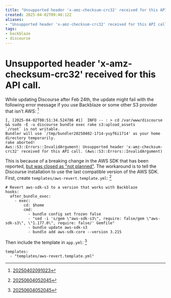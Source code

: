 ```yaml
---
title: "Unsupported header 'x-amz-checksum-crc32' received for this API call."
created: 2025-04-02T09:48:12Z
aliases:
- "Unsupported header 'x-amz-checksum-crc32' received for this API call."
tags:
- backblaze
- discourse
---
```


# Unsupported header 'x-amz-checksum-crc32' received for this API call.

While updating Discourse after Feb 24th, the update might fail with the following error message if you use Backblaze or some other S3 provider that isn't AWS: [^1]

```
I, [2025-04-02T08:51:34.524786 #1]  INFO -- : > cd /var/www/discourse && sudo -E -u discourse bundle exec rake s3:upload_assets
`/root` is not writable.
Bundler will use `/tmp/bundler20250402-1714-yuyf6i1714' as your home directory temporarily.
rake aborted!
Aws::S3::Errors::InvalidArgument: Unsupported header 'x-amz-checksum-crc32' received for this API call. (Aws::S3::Errors::InvalidArgument)
```

This is because of a breaking change in the AWS SDK that has been reported, [but was closed as "not planned"](https://github.com/aws/aws-sdk-js-v3/issues/6819). The workaround is to tell the Discourse installation to use the last compatible version of the AWS SDK. First, create `templates/aws-revert.template.yml`: [^2]

```
# Revert aws-sdk-s3 to a version that works with Backblaze
hooks:
  after_bundle_exec:
    - exec:
        cd: $home
        cmd:
          - bundle config set frozen false
          - "sed -i 's/gem \"aws-sdk-s3\", require: false/gem \"aws-sdk-s3\", \"1.177.0\", require: false/' Gemfile"
          - bundle update aws-sdk-s3
          - bundle add aws-sdk-core --version 3.215
```

Then include the template in `app.yml`: [^2]

```
templates:
  - "templates/aws-revert.template.yml"
```

[^1]: [20250402091023](../entries/20250402091023.md)
[^2]: [20250604052045](../entries/20250604052045.md)
